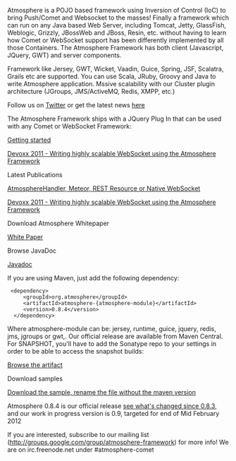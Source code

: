 Atmosphere is a POJO based framework using Inversion of Control (IoC) to bring Push/Comet and Websocket to the masses! Finally a framework which can run on any Java based Web Server, including Tomcat, Jetty, GlassFish, Weblogic, Grizzly, JBossWeb and JBoss, Resin, etc. without having to learn how Comet or WebSocket support has been differently implemented by all those Containers. The Atmosphere Framework has both client (Javascript, JQuery, GWT) and server components.

Framework like Jersey, GWT, Wicket, Vaadin, Guice, Spring, JSF, Scalatra, Grails etc are supported. You can use Scala, JRuby, Groovy and Java to write Atmosphere application. Mssive scalability with our Cluster plugin architecture (JGroups, JMS/ActiveMQ, Redis, XMPP, etc.)

Follow us on [Twitter](http://www.twitter.com/atmo_framework)  or get the latest news [here](http://jfarcand.wordpress.com)

The Atmosphere Framework ships with a JQuery Plug In that can be used with any Comet or WebSocket Framework:

[Getting started](http://jfarcand.wordpress.com/2010/06/15/using-atmospheres-jquery-plug-in-to-build-applicationsupporting-both-websocket-and-comet/)

[Devoxx 2011 - Writing highly scalable WebSocket using the Atmosphere Framework](http://www.slideshare.net/jfarcand/writing-highly-scalable-websocket-using-the-atmosphere-framework)

Latest Publications

[AtmosphereHandler, Meteor, REST Resource or Native WebSocket](http://jfarcand.wordpress.com/2011/11/07/hitchiker-guide-to-the-atmosphere-framework-using-websocket-long-polling-and-http-streaming/)

[Devoxx 2011 - Writing highly scalable WebSocket using the Atmosphere Framework](http://www.slideshare.net/jfarcand/writing-highly-scalable-websocket-using-the-atmosphere-framework)

Download Atmosphere Whitepaper

[White Paper](https://github.com/Atmosphere/atmosphere/blob/master/docs/atmosphere_whitepaper.pdf)

Browse JavaDoc

[Javadoc](http://atmosphere.github.com/atmosphere/apidocs/)

If you are using Maven, just add the following dependency:

     <dependency>
         <groupId>org.atmosphere</groupId>
         <artifactId>atmosphere-{atmosphere-module}</artifactId>
         <version>0.8.4</version>
      </dependency>

Where atmosphere-module can be: jersey, runtime, guice, jquery, redis, jms, jgroups or gwt,. Our official release are available from Maven Central. For SNAPSHOT, you'll have to add the Sonatype repo to your settings in order to be able to access the snapshot builds:

[Browse the artifact](https://oss.sonatype.org/content/repositories/releases/org/atmosphere/)

Download samples

[Download the sample, rename the file without the maven version](https://oss.sonatype.org/content/repositories/snapshots/org/atmosphere/samples/)

Atmosphere 0.8.4 is our official release [see what's changed since 0.8.3](http://is.gd/H3zDnW), and our work in progress version is 0.9, targeted for end of Mid February 2012

If you are interested, subscribe to our mailing list (http://groups.google.com/group/atmosphere-framework) for more info!  We are on irc.freenode.net under #atmosphere-comet
